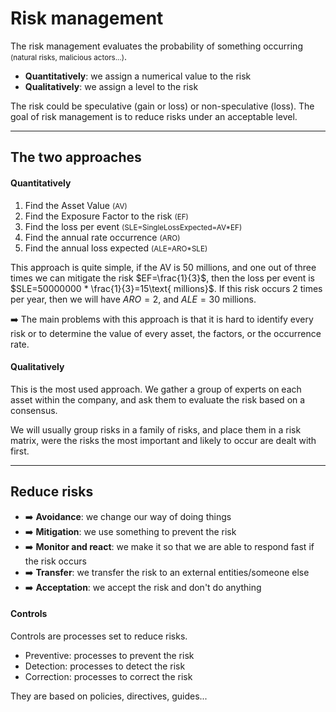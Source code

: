 # Risk management

<div class="row row-cols-md-2"><div>

The risk management evaluates the probability of something occurring <small>(natural risks, malicious actors...)</small>.

* **Quantitatively**: we assign a numerical value to the risk
* **Qualitatively**: we assign a level to the risk
</div><div>

The risk could be speculative (gain or loss) or non-speculative (loss). The goal of risk management is to reduce risks under an acceptable level.
</div></div>

<hr class="sep-both">

## The two approaches

<div class="row row-cols-md-2"><div>

#### Quantitatively

<p></p>

1. Find the Asset Value <small>(AV)</small>
2. Find the Exposure Factor to the risk <small>(EF)</small>
3. Find the loss per event <small>(SLE=SingleLossExpected=AV*EF)</small>
4. Find the annual rate occurrence <small>(ARO)</small>
5. Find the annual loss expected <small>(ALE=ARO*SLE)</small>

This approach is quite simple, if the AV is 50 millions, and one out of three times we can mitigate the risk $EF=\frac{1}{3}$, then the loss per event is $SLE=50000000 * \frac{1}{3}=15\text{ millions}$. If this risk occurs 2 times per year, then we will have $ARO=2$, and $ALE=30\text{ millions}$.
</div><div>

➡️ The main problems with this approach is that it is hard to identify every risk or to determine the value of every asset, the factors, or the occurrence rate.

#### Qualitatively

This is the most used approach. We gather a group of experts on each asset within the company, and ask them to evaluate the risk based on a consensus.

We will usually group risks in a family of risks, and place them in a risk matrix, were the risks the most important and likely to occur are dealt with first.
</div></div>

<hr class="sep-both">

## Reduce risks

<div class="row row-cols-md-2 mt-3"><div>

* ➡️ **Avoidance**: we change our way of doing things
* ➡️ **Mitigation**: we use something to prevent the risk
* ➡️ **Monitor and react**: we make it so that we are able to respond fast if the risk occurs
* ➡️ **Transfer**: we transfer the risk to an external entities/someone else
* ➡️ **Acceptation**: we accept the risk and don't do anything
</div><div>

#### Controls

Controls are processes set to reduce risks.

* Preventive: processes to prevent the risk
* Detection: processes to detect the risk
* Correction: processes to correct the risk

They are based on policies, directives, guides...
</div></div>